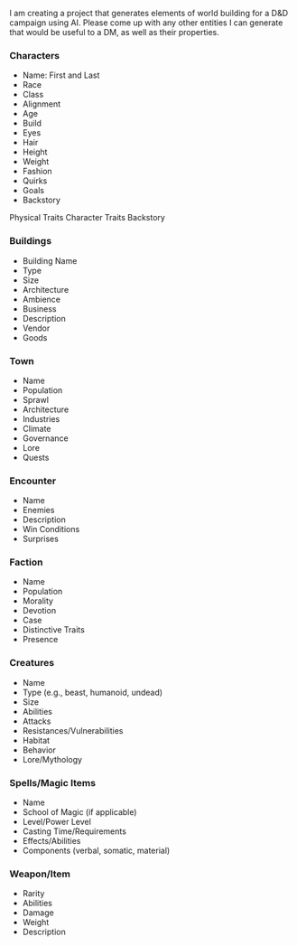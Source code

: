 I am creating a project that generates elements of world building for a D&D campaign using AI. Please come up with any other entities I can generate that would be useful to a DM, as well as their properties.  
### Characters
- Name: First and Last 
- Race
- Class
- Alignment
- Age
- Build
- Eyes 
- Hair
- Height
- Weight
- Fashion
- Quirks
- Goals
- Backstory

Physical Traits
Character Traits
Backstory

### Buildings
- Building Name
- Type
- Size
- Architecture
- Ambience
- Business
- Description
- Vendor
- Goods
### Town
- Name
- Population
- Sprawl
- Architecture
- Industries
- Climate
- Governance
- Lore
- Quests
### Encounter
- Name
- Enemies
- Description
- Win Conditions
- Surprises
### Faction
- Name
- Population
- Morality
- Devotion
- Case
- Distinctive Traits
- Presence
### Creatures
- Name
- Type (e.g., beast, humanoid, undead)
- Size
- Abilities
- Attacks
- Resistances/Vulnerabilities
- Habitat
- Behavior
- Lore/Mythology
### Spells/Magic Items
- Name
- School of Magic (if applicable)
- Level/Power Level
- Casting Time/Requirements
- Effects/Abilities
- Components (verbal, somatic, material)
### Weapon/Item 
- Rarity
- Abilities
- Damage
- Weight
- Description
